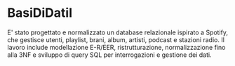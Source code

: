 # BasiDiDatiI
E' stato progettato e normalizzato un database relazionale ispirato a Spotify, che  gestisce utenti, playlist, brani, album, artisti, podcast e stazioni radio. Il lavoro include modellazione  E-R/EER, ristrutturazione, normalizzazione fino alla 3NF e sviluppo di query SQL per interrogazioni e  gestione dei dati.
